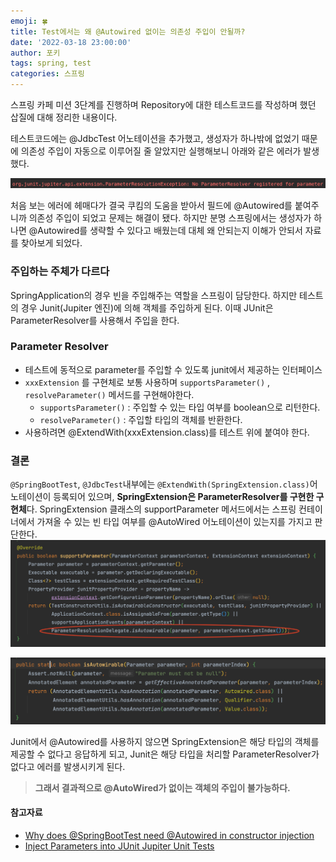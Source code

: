 ```yaml
---
emoji: 🍀
title: Test에서는 왜 @Autowired 없이는 의존성 주입이 안될까?
date: '2022-03-18 23:00:00'
author: 포키
tags: spring, test
categories: 스프링
---
```



스프링 카페 미션 3단계를 진행하며 Repository에 대한 테스트코드를 작성하며 했던 삽질에 대해 정리한 내용이다.

테스트코드에는 @JdbcTest 어노테이션을 추가했고, 생성자가 하나밖에 없었기 때문에 의존성 주입이 자동으로 이루어질 줄 알았지만 실행해보니 아래와 같은 에러가 발생했다.

![error-message](../../assets/spring/parameter-resolver-error.png)

처음 보는 에러에 헤매다가 결국 쿠킴의 도움을 받아서 필드에 @Autowired를 붙여주니까 의존성 주입이 되었고 문제는 해결이 됐다.
하지만 분명 스프링에서는 생성자가 하나면 @Autowired를 생략할 수 있다고 배웠는데 대체 왜 안되는지 이해가 안되서 자료를 찾아보게 되었다.

<!--more-->

### 주입하는 주체가 다르다

SpringApplication의 경우 빈을 주입해주는 역할을 스프링이 담당한다.
하지만 테스트의 경우 Junit(Jupiter 엔진)에 의해 객체를 주입하게 된다. 이때 JUnit은 ParameterResolver를 사용해서 주입을 한다.

### Parameter Resolver

- 테스트에 동적으로 parameter를 주입할 수 있도록 junit에서 제공하는 인터페이스
- `xxxExtension` 를 구현체로 보통 사용하며 `supportsParameter()` , `resolveParameter()` 메서드를 구현해야한다.
  - `supportsParameter()` : 주입할 수 있는 타입 여부를 boolean으로 리턴한다.
  - `resolveParameter()` : 주입할 타입의 객체를 반환한다.
- 사용하려면 @ExtendWith(xxxExtension.class)를 테스트 위에 붙여야 한다.

### 결론

`@SpringBootTest`, `@JdbcTest`내부에는 `@ExtendWith(SpringExtension.class)`어노테이션이 등록되어 있으며, **SpringExtension은 ParameterResolver를 구현한 구현체**다.
SpringExtension 클래스의 supportParameter 메서드에서는 스프링 컨테이너에서 가져올 수 있는 빈 타입 여부를 @AutoWired 어노테이션이 있는지를 가지고 판단한다.
![spring-extension](../../assets/spring/spring-extension.png)

![isAutowirable](../../assets/spring/isAutowirable.png)

Junit에서 @Autowired를 사용하지 않으면 SpringExtension은 해당 타입의 객체를 제공할 수 없다고 응답하게 되고, Junit은 해당 타입을 처리할 ParameterResolver가 없다고 에러를 발생시키게 된다.

> **그래서 결과적으로 @AutoWired가 없이는 객체의 주입이 불가능하다.**

#### 참고자료

- [Why does @SpringBootTest need @Autowired in constructor injection](https://stackoverflow.com/questions/66671846/why-does-springboottest-need-autowired-in-constructor-injection)
- [Inject Parameters into JUnit Jupiter Unit Tests](https://www.baeldung.com/junit-5-parameters)

```toc
```